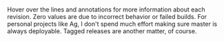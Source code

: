 <div id="ag_benchmark_1" class="chart" style="width: 100%; height: 500px;"> </div>

<br />

<div id="ag_benchmark_2" class="chart" style="width: 100%; height: 500px;"> </div>

Hover over the lines and annotations for more information about each revision. Zero values are due to incorrect behavior or failed builds. For personal projects like Ag, I don't spend much effort making sure master is always deployable. Tagged releases are another matter, of course.

<script type="text/javascript" src="https://www.google.com/jsapi"></script>
<script type="text/javascript">
// Load the Visualization API and the piechart package.
google.load('visualization', '1.0', {'packages':['corechart']});

// Set a callback to run when the Google Visualization API is loaded.
google.setOnLoadCallback(drawChart);

// Callback that creates and populates a data table,
// instantiates the pie chart, passes in the data and
// draws it.
function drawChart() {
  // Create the data table.
  var data = new google.visualization.DataTable();
  data.addColumn("string", "Revision");
  data.addColumn({"type": "string", "role": "annotation"});
  data.addColumn({"type": "string", "role": "annotationText"});
  data.addColumn("number", "ag blahblahblah");
  data.addColumn("number", "ag blah.*blah");
  data.addColumn("number", "ag -i blahblahblah");
  data.addRows([
    ["01ce38f7f578b6b6141385688ff3c068390635df", "A", "01ce38f7: f_len regression merged", 3.377963, 2.461669, 4.157862],
    ["13f1ab693ca056698a370c65b8d139faed782261", "B", "13f1ab69: fnmatch() regression introduced", 4.878608, 4.218127, 5.385777],
    ["43886f9b08d0772b54f21a291a0794d060f700f7", "C", "43886f9b: Fixed f_len regression", 3.894417, 4.203158, 3.909279],
    ["e344ca087099431c1bcf733b3ae28316f6932683", "D", "e344ca08: Fixed fnmatch() regression", 1.948765, 2.282791, 1.950637],
    ["8111f948c03a7d5b290879b73f7a0b7acf2452a9", null, null, 13.850963, 13.744579, 13.533965],
    ["d124c1da59234cbade6a1bc080d46e92f899b914", null, null, 14.226914, 14.534175, 13.965834],
    ["7bef13b0f2dfea281f1a5cb865d277763002897e", null, null, 14.046163, 14.207712, 14.087044],
    ["ea0c9c2b7b7974338a2aecfa40c5aaf6cadcb58d", null, null, 14.110026, 14.407132, 13.733797],
    ["bbb112a98fbb5713c0325ab67e4d47d3879159a7", null, null, 14.148588, 14.600179, 14.067460],
    ["14abd8d52c355d8fdb12181c0c3ae090117dfefe", null, null, 13.714865, 14.559193, 13.980906],
    ["a706fad02418b8fe886070feafefc832e472c827", null, null, 14.095220, 14.559716, 14.126359],
    ["21e688d11119d5ff1c97455bfc5f5be945d7d91f", null, null, 58.216403, 42.613586, 56.475094],
    ["ba1bdafe364f586cf5974f9c221625eb41854d01", null, null, 86.053752, 42.640824, 55.412704],
    ["09397f5ba7d2007ef605a47eeab24a2ec68a9367", null, null, 91.842135, 42.615468, 53.729120],
    ["74dea017b431552fae88d8751222ab26b330d81e", null, null, 85.395557, 42.443343, 53.728989],
    ["6e93655f9b34d04e6b727943a1fbe93c2301a7bf", null, null, 85.895951, 38.885670, 51.419763],
    ["7e212a4cbf01fa0c8275f05eaa2b2807bd127c11", null, null, 81.929451, 36.789099, 60.077369],
    ["7e854db48b713a59f47dd10d4b561ac02eaee1ba", null, null, 79.853069, 42.535009, 54.421585],
    ["8b6866956dc8ddb479ea21fec6a2e143b3a2e6d7", null, null, 86.164923, 42.400424, 54.914121],
    ["3fc26dc93d5d46d78afec00a6ae173ccc646059f", null, null, 83.526695, 42.084220, 56.426951],
    ["8e43ee95317ffcd8302d7e4270103812cc42e376", null, null, 83.845563, 42.139727, 54.694324],
    ["09ef58af13fd1012c2a490a47276c3ff86c8acf5", null, null, 86.379103, 42.179589, 55.305967],
    ["4baa06cf74dbaadd8d2cd3a76fc84a2d7c9d225e", null, null, 84.511769, 42.318744, 54.539565],
    ["bbd0226a08e48bc786f4617cb082ff96a7552a2c", null, null, 86.322881, 42.149250, 56.431871],
    ["d46f2998e88e33a9de7c8d20fae7427952aeebd5", null, null, 84.899685, 42.302923, 54.428784],
    ["27459e729a77f896c8c650b71720099fa8f20f69", null, null, 86.202858, 42.121907, 56.278932],
    ["d053d912b16fca271e2cfc089a69dae24a275c16", null, null, 86.078988, 42.335638, 56.778824],
    ["0ab65b76626af53a759497cb7921821717ec0a8f", null, null, 85.793264, 42.272114, 53.495924],
    ["5fb5bf1c297730fc40057a1fdc29021977c3a291", null, null, 85.171962, 42.157192, 54.354551],
    ["e0b25fb402e5ccdb98e0118c19f9297b2490d885", null, null, 86.476011, 41.935534, 52.491140],
    ["c5bfa42ab763df1e0795951ca46d4f147135476b", null, null, 84.787673, 41.280593, 56.529660],
    ["eb163c116b0c3d2e973c4223ab87ed9499083d3b", null, null, 85.456000, 42.136323, 56.212960],
    ["27b3b50e99d48f4a486e3e37ad11c227867b7cf5", null, null, 86.134877, 42.200481, 55.325561],
    ["36e18b9d7348f25a67e7623154173e653e738e9a", null, null, 80.834334, 36.153572, 55.051231],
    ["535ed0a7e90348fa2cecb7897f531fc4c4672fec", null, null, 46.597764, 17.307101, 53.009964],
    ["50cb17a4f78c3cbba5e12d4d43e394e49acd74e9", null, null, 46.259750, 17.267611, 53.300934],
    ["31d55ff1e256889936db24e3c781c362e8f7e5b0", null, null, 46.410672, 17.279958, 53.009893],
    ["3ecd1f5ca94bcf61d6e4c0a0b64ead9ce5d91fe9", null, null, 46.288928, 17.255932, 53.009231],
    ["bc0575561273c76dc483272773f7708a79b166d7", null, null, 46.424410, 17.472516, 53.179021],
    ["17acedcb2964aceb4d0e0dc8cc6a6e7ede94a388", null, null, 46.301943, 18.233462, 53.219904],
  ]);

  // Set chart options
  var options = {
                  'title':'Core i7 4770k (4 x 4GHz Haswell), XGB directory, YGB code',
                  'fontSize': 20,
                  'backgroundColor': {
                    'fill': '#eef'
                  },
                  'chartArea': {
                    'left': '10%',
                    'width': '85%'
                  },
                  'legend': {
                    'position': 'top'
                  },
                  'hAxis': {
                    'title': 'Versions over time',
                    'textPosition': 'none'
                  },
                  'vAxis': {
                    'gridlines': {
                      'count': 7
                    },
                    'minValue': 0,
                    'title': 'Seconds'
                  },
                  'colors': [
                    '#43d',
                    '#396',
                    '#668'
                  ],
                  'width': "100%",
                  'height': 500
                };

  // Instantiate and draw our chart, passing in some options.
  var chart = new google.visualization.ChartWrapper({
    'chartType': 'LineChart',
    'containerId': 'ag_benchmark_1',
    'options': options,
    'dataTable': data
  });
  chart.draw();

  data = new google.visualization.DataTable();
  data.addColumn("string", "Revision");
  data.addColumn({"type": "string", "role": "annotation"});
  data.addColumn({"type": "string", "role": "annotationText"});
  data.addColumn("number", "ag blahblahblah");
  data.addColumn("number", "ag blah.*blah");
  data.addColumn("number", "ag -i blahblahblah");
  data.addRows([
    ["d124c1da59234cbade6a1bc080d46e92f899b914", null, null, 3.367199, 3.945782, 3.365844],
    ["8111f948c03a7d5b290879b73f7a0b7acf2452a9", null, null, 3.334004, 3.888621, 3.352357],
    ["7bef13b0f2dfea281f1a5cb865d277763002897e", null, null, 3.380918, 3.884617, 3.347938],
    ["ea0c9c2b7b7974338a2aecfa40c5aaf6cadcb58d", null, null, 3.334842, 3.897392, 3.383556],
    ["bbb112a98fbb5713c0325ab67e4d47d3879159a7", null, null, 3.319606, 3.972885, 3.244790],
    ["14abd8d52c355d8fdb12181c0c3ae090117dfefe", null, null, 3.266866, 3.803210, 3.409175],
    ["a706fad02418b8fe886070feafefc832e472c827", null, null, 3.332851, 3.884291, 3.361007],
    ["21e688d11119d5ff1c97455bfc5f5be945d7d91f", null, null, 3.919108, 4.236987, 3.011834],
    ["ba1bdafe364f586cf5974f9c221625eb41854d01", null, null, 3.018108, 4.198279, 3.026273],
    ["09397f5ba7d2007ef605a47eeab24a2ec68a9367", null, null, 3.008468, 4.312039, 3.048692],
    ["74dea017b431552fae88d8751222ab26b330d81e", null, null, 3.103708, 4.665380, 4.001622],
    ["6e93655f9b34d04e6b727943a1fbe93c2301a7bf", null, null, 3.000778, 4.101677, 3.091148],
    ["7e212a4cbf01fa0c8275f05eaa2b2807bd127c11", null, null, 3.052830, 4.285727, 3.068858],
    ["7e854db48b713a59f47dd10d4b561ac02eaee1ba", null, null, 3.030743, 4.216579, 3.020329],
    ["8b6866956dc8ddb479ea21fec6a2e143b3a2e6d7", null, null, 3.127299, 4.375405, 5.069808],
    ["3fc26dc93d5d46d78afec00a6ae173ccc646059f", null, null, 3.279455, 4.171193, 2.997909],
    ["8e43ee95317ffcd8302d7e4270103812cc42e376", null, null, 3.017928, 4.200333, 2.976983],
    ["09ef58af13fd1012c2a490a47276c3ff86c8acf5", null, null, 3.239931, 4.731943, 3.374655],
    ["4baa06cf74dbaadd8d2cd3a76fc84a2d7c9d225e", null, null, 3.340534, 4.031187, 2.936085],
    ["bbd0226a08e48bc786f4617cb082ff96a7552a2c", null, null, 3.204252, 4.448534, 3.362970],
    ["d46f2998e88e33a9de7c8d20fae7427952aeebd5", null, null, 2.983246, 4.077527, 2.915855],
    ["27459e729a77f896c8c650b71720099fa8f20f69", null, null, 3.002802, 4.152703, 2.949331],
    ["d053d912b16fca271e2cfc089a69dae24a275c16", null, null, 3.031669, 3.985132, 3.015676],
    ["0ab65b76626af53a759497cb7921821717ec0a8f", null, null, 3.161207, 4.346377, 3.064300],
    ["5fb5bf1c297730fc40057a1fdc29021977c3a291", null, null, 2.996233, 4.277761, 2.965572],
    ["e0b25fb402e5ccdb98e0118c19f9297b2490d885", null, null, 3.028495, 4.254835, 3.009886],
    ["c5bfa42ab763df1e0795951ca46d4f147135476b", null, null, 3.027790, 4.359894, 3.020199],
    ["eb163c116b0c3d2e973c4223ab87ed9499083d3b", null, null, 3.027169, 4.203011, 3.094989],
    ["27b3b50e99d48f4a486e3e37ad11c227867b7cf5", null, null, 4.260507, 4.227785, 2.946704],
    ["36e18b9d7348f25a67e7623154173e653e738e9a", null, null, 2.959959, 4.218724, 3.025930],
    ["535ed0a7e90348fa2cecb7897f531fc4c4672fec", null, null, 2.990342, 4.309158, 2.957837],
    ["50cb17a4f78c3cbba5e12d4d43e394e49acd74e9", null, null, 2.973364, 4.249866, 2.976811],
    ["31d55ff1e256889936db24e3c781c362e8f7e5b0", null, null, 6.598394, 7.971367, 5.440050],
    ["3ecd1f5ca94bcf61d6e4c0a0b64ead9ce5d91fe9", null, null, 3.182474, 5.222831, 4.140906],
    ["bc0575561273c76dc483272773f7708a79b166d7", null, null, 4.283671, 4.381195, 3.041240],
    ["17acedcb2964aceb4d0e0dc8cc6a6e7ede94a388", null, null, 3.319870, 4.342169, 3.301278],
    ["64b2f560f79113bc0592d085598483a056cb7f4e", null, null, 3.407332, 4.372207, 3.229113],
    ["ec71689dd1fca07dc35cdb6b94006fc79e7555f0", null, null, 3.029888, 4.316844, 2.969546],
    ["fa3815bf5b8feba09a21aa2ca7a7e21ed0ae4c48", null, null, 3.096179, 4.362461, 3.001197],
    ["53850a5afaa2e01622aeb1f76ce56139db7e9614", null, null, 3.116846, 4.163664, 2.953571],
    ["820618c5a2325f6eeb0f6da9ae22715c91768c3a", null, null, 3.084502, 4.329655, 3.104205],
    ["1c568e4d3fe852f07c11a4856e91c5b92c96b0ef", null, null, 3.015795, 4.172149, 3.030062],
    ["831aed5e1842638c28665358967604423ea74ed2", null, null, 3.004915, 4.196896, 3.094253],
    ["4085c5839aa38bfba675a1fbd2076c30ab4ceb07", null, null, 3.194447, 4.357028, 2.973046],
    ["402de866dc10e15e724d50cfe2f5b3c90e445f7d", null, null, 2.997977, 4.425151, 2.959259],
    ["1b3eb0f59d538de03105d71353f74b872ab64ecc", null, null, 3.031207, 4.189427, 3.031595],
    ["4d8b7390978fc8c7e1854282bc5ae71ccb946070", null, null, 2.949246, 4.225852, 3.017789],
    ["60dafcb321c901800adecd4bd5f9f017eaedec3c", null, null, 3.146132, 4.224962, 2.964702],
    ["d8058d50ca0924bb6cff51cf35648e88c0708687", null, null, 2.985994, 4.277814, 3.015217],
    ["d0d2594e73f5e625f48fa3e2cd03e8719db1014e", null, null, 3.049200, 4.293125, 3.266921],
    ["c13c3331e2523b504e5c162a84ac2e691353216b", null, null, 3.028791, 4.038781, 3.026668],
    ["32ca8794e8731f414ed10ebdbb85e039e2eed27c", null, null, 2.963604, 4.132865, 2.983249],
    ["2acf23f236e80899bad64a84568b70b3135a92f3", null, null, 2.990131, 4.232494, 2.980898],
    ["900b7a9a312972fd2249fe61ae81175d9e09708c", null, null, 4.023663, 6.779832, 3.425594],
    ["45d2dba1a016aadb4731b75dcc5a3021a743bd2b", null, null, 4.383874, 4.628765, 4.467609],
    ["629fc432abec9364053f5f4b870fb25b383af307", null, null, 3.270562, 4.550913, 3.402240],
    ["61d73bc7c8ba60ef96910f22e77823238f24d23c", null, null, 4.410381, 4.379087, 3.255882],
    ["7ab0cc84cb9a05694151f6925e2f78300a0fe358", null, null, 3.062511, 4.278168, 3.106024],
    ["0aa2936cb4392a1590b0f201b95e9c2a17c85711", null, null, 2.989350, 4.241679, 3.001835],
    ["b877a2d7dc2272196941b236efbfc722fcb1218d", null, null, 2.970477, 4.121902, 3.039222],
    ["4acbd2da52408ffcb0a6a3e02bfda8a531aae5d3", null, null, 3.059103, 4.556533, 2.988591],
    ["6857b33ac6ec1c2787e10dc1c8d75684d255cf9f", null, null, 3.056765, 4.212653, 3.012437],
    ["7acf9ba31af21611706915996888ddc03506f6d4", null, null, 3.014779, 4.207277, 3.039106],
    ["c0d1e775d54fc0bf99b3b8060104060d2a0db24d", null, null, 2.999731, 4.132321, 3.041192],
    ["96ebba978a6e4c50d67cf889fb3a4534afa918b1", null, null, 2.995194, 4.282890, 2.967988],
    ["5e491d7211b0f77d03befd842ca5d6bd44ad244c", null, null, 3.083270, 4.227310, 3.039192],
    ["c5f923c7944980329497ddd94e153149c0e686eb", null, null, 4.646062, 4.453675, 3.506121],
    ["4cffec478d8c1e794e0f439d1454978a83e65a72", null, null, 3.566336, 4.546375, 3.712074],
    ["a4cfa219d509afa82a825d0d8a202de7f5286a7b", null, null, 3.807502, 4.433224, 3.216157],
    ["4b270d1afa5dce30975b4f987423077c9ad0db56", null, null, 3.263804, 4.682223, 3.263114],
    ["6acc8de954c957e277bc3e52fbd258b0488becd1", null, null, 3.545468, 4.851467, 3.451523],
    ["16ce713f800521ecddc83840df338bc4e272dcd2", null, null, 3.402047, 4.530603, 3.581977],
    ["0a69d8cdf074986b87f9346af53ec690b7d4a0b6", null, null, 3.080157, 4.994621, 3.512218],
    ["333de707f77559a825c6e0018cf2605091993bba", null, null, 3.750609, 4.205155, 4.268644],
    ["3d4c226c73f29c4d7ce504d77764d8cd2db22b35", null, null, 3.104426, 4.255992, 3.084129],
    ["372bebac50affa7adc878610c3a81f56f11d140d", null, null, 3.133560, 4.353504, 3.404436],
    ["31e6a58d435d44139719c8c8d5f319e41ae966cd", null, null, 3.093317, 4.595758, 3.704243],
    ["fbbae268a59ee525c900891cce6ccdc64e3a9928", null, null, 3.556180, 4.926677, 3.800049],
    ["643553c0fe435e4ff059ecb3a1dff81d25c134f4", null, null, 3.012861, 4.451503, 3.606473],
    ["86e8ddcae1887e0814fc2ee4c89fea558cd6b5e7", null, null, 3.439193, 4.505521, 3.045197],
    ["a679da1d86d73663aa437fd4204aaf63b0ce1680", null, null, 3.083843, 4.284292, 3.130892],
    ["863f62ee9056f85dd6bc1550dd86b40d9fcc1164", null, null, 3.474704, 4.511206, 3.504843],
    ["c2bee46ccf9693f195928174dca151bd20af1303", null, null, 3.651423, 5.441871, 4.357067],
    ["ce93caefd3f25e2717e4db86a3b4ca48fe52976a", null, null, 3.559815, 4.529721, 3.418127],
    ["52dcb048d8ff6964beed37ef4c625de95f62298c", null, null, 3.542971, 4.534159, 3.547196],
    ["3fd10453fb02489b54a48af463a831aef49bab22", null, null, 3.228218, 4.156048, 3.585879],
    ["78ad534f35f23d345232fe39776376e7572dbc81", null, null, 3.675970, 4.971097, 3.085200],
    ["73999f1e59272f80fbe79d33d0d619d74211f678", null, null, 2.953799, 4.162975, 2.953325],
    ["9c8d760634b17078e077e9f2deb19b05ece64e7b", null, null, 3.004179, 4.066863, 2.977693],
    ["7b24ee5d22d8c43581c21303875723ea6b30c095", null, null, 2.945576, 4.122839, 3.015773],
    ["f5355ce9903736dd53d986ca212ccb54eb7e742d", null, null, 3.118400, 4.803537, 3.751213],
    ["155d5f14da5720b43f0cd9a7c2766515132cff9a", null, null, 3.305128, 5.128767, 3.448072],
    ["273f6a940c37f7890c9cf131679deaf27a1e7bc8", null, null, 3.044950, 4.543678, 3.010050],
    ["a17be512d0b60f0b1d4789762638ab3cfbed6a32", null, null, 3.011270, 4.100680, 2.946550],
    ["c00ed465d92d04d0aef56d3af34c4b91e7eb2652", null, null, 2.992711, 4.141474, 3.023840],
    ["2369e111d8c8730123fa77158ec63c275d4f258b", null, null, 3.759790, 4.181371, 3.158548],
    ["0495fe936c7fd82adb29d70c5c53e169d5b69280", null, null, 3.141598, 4.132400, 3.109062],
    ["fbca6c670c50a457fbfc96c7e4712eb288eadf3b", null, null, 3.227133, 4.160604, 3.129554],
    ["72a22f8c4c59438576e666625b06efa918db09d7", null, null, 3.140355, 4.232511, 3.173187],
    ["4c72a52f84701dcc9cadf71cc66fb0f3a246ad15", null, null, 3.123950, 4.147089, 3.132036],
    ["35245ac12b7ba59243b2b62db99996f66d99a9bf", null, null, 3.175388, 4.284849, 3.133833],
    ["be5743e7f9e575bd3d5af2d9a61c818207ccd8e8", null, null, 3.146804, 4.248071, 3.186762],
    ["4d28d335ce9e63837dc3325e52cd7f55c35c0280", null, null, 3.165732, 4.238616, 3.112279],
    ["a78c14637809cc5cf4c62d1cd34cf0b163742d81", null, null, 2.946798, 4.142684, 2.949538],
    ["1287b04fc85b5b372e8b99e012c4c56e2d50e73f", null, null, 2.892378, 4.131023, 2.899438],
    ["c7e62862ebed473a2f93a091d9e001efabc3f38b", null, null, 2.847211, 4.145954, 2.949049],
    ["49770ac48bbd4e28e19defb0332a8b03e5108f90", null, null, 2.974660, 4.191009, 2.934835],
    ["8697f18e4e869b3f1b6d9c33760226ad1b38921f", null, null, 2.947487, 4.047599, 2.880835],
    ["e5ad299c515d6ca7820011f568d0ed50edbac9e2", null, null, 2.957489, 4.153562, 2.901272],
    ["39c5cd6bbae7e5c92c99e7ef8d54b9d0e04c4f37", null, null, 3.042272, 4.146414, 2.908727],
    ["550aec8ef3b0e21ce6b44e1bb406c674bc355110", null, null, 2.962456, 4.086682, 2.886051],
    ["ac46d2e37e9633814fdc776302b6aa8b59ee6249", null, null, 2.928449, 4.133400, 2.874001],
    ["7d7c6b98104c37bba33f595dce1e5eb05915b53e", null, null, 2.918471, 4.145373, 2.934626],
    ["71c7e1d70c4d7844ad50c0930c898d373e7143f4", null, null, 2.978363, 4.084577, 2.935567],
    ["4f5b04d3c5c8648aae259060ef1d9a50100b7383", null, null, 2.993215, 4.133735, 2.934963],
    ["59fca6c1c5527436cda36e6a3fa8adbe1c66da6f", null, null, 2.962405, 4.007700, 2.932250],
    ["12e48319ef121388141fdf1a38fdb2df47b12902", null, null, 2.921544, 4.094304, 2.913663],
    ["c0e7e35be4662672046e1f98aa11c66c786af79e", null, null, 2.915436, 4.119983, 2.911827],
    ["271cab992638da0f0647dd5697c45e7f307320b4", null, null, 2.907254, 4.158366, 2.947561],
    ["0eef7cbee8286807a0ce1ada1029c21b1ef0c0c8", null, null, 2.946779, 4.111356, 2.865648],
    ["a744f26ead18fb4c4e6727fbb701b9e5d73cf1c2", null, null, 2.908600, 4.105161, 2.922489],
    ["9a301d1ba776af9c08df2bbccaa981581a01ea43", null, null, 2.974910, 4.106393, 2.871990],
    ["07e0ffce7bd3274e6580451591815a323ba06060", null, null, 2.972331, 4.111343, 2.928301],
    ["8455b7b6b82d3405a29d8383de186a62720c1d1a", null, null, 2.983950, 4.190039, 2.869015],
    ["7802111e55c4eef613fab6eeeee49f58e80d77f7", null, null, 2.984080, 4.122810, 2.883925],
    ["c004ffde715ffc670359d0951cef15aef4fc5452", null, null, 2.875886, 4.110695, 2.916197],
    ["9b37eec9d2dee78a0da26febaeb1284af2baf86a", null, null, 2.904586, 4.061464, 2.911644],
    ["f2bdd01682d74dbd4b85cab4e654d45809086568", null, null, 2.930594, 4.177943, 2.934735],
    ["687ebd18a36d9b5ae114f74d1b2b6d2ace778cb5", null, null, 2.964961, 4.195950, 2.906044],
    ["a060f9a6ebcb450c6f958c95514b0b0448c4e145", null, null, 2.911362, 4.201057, 2.936768],
    ["cfcaede7c5fe5ee16b7cfad59cbb0648c80d4cb2", null, null, 2.925907, 4.166089, 2.877516],
    ["c3276ca867333f9849e360e2dca775782fa191de", null, null, 2.928917, 4.120788, 2.900024],
    ["7fa3e75d70ec8512723490193a27ea26962c0571", null, null, 2.900520, 4.172908, 2.893484],
    ["c63b2183495449bcc9ac851501f7a81ab3261da5", null, null, 0, 0, 0],
    ["9cf5155d691b3d1529656f93bb660b86797e3c25", null, null, 0, 0, 0],
    ["89ee3db3e38915471b55f840cfc7a97507928e0e", null, null, 2.902122, 4.172990, 2.886553],
    ["ac228af91e18fc845776850e3b7a49cd3ae420af", null, null, 2.913307, 4.067291, 2.930534],
    ["98d5b3a0773516cc0d899716eb70433e3ad15614", null, null, 2.958531, 4.222132, 2.946852],
    ["a76e587e446d4253a3c580a7fa1c52638c420a0d", null, null, 3.002083, 4.038083, 2.869968],
    ["fef05e1ccca9cb3a06055c871d3b47b482547322", null, null, 3.015474, 4.191101, 2.846733],
    ["4e146a646fe65f9f2148a08544b977f1870449c0", null, null, 2.978664, 4.128603, 2.917187],
    ["ced4e120d097bb089a5887e4d8b2b26d96c1c79f", null, null, 2.931772, 4.182584, 2.940695],
    ["5c547996a6d667e149a16d2f2d412508f257306a", null, null, 2.910123, 4.163487, 2.972359],
    ["e2e2f9e74a33f67a2dc4371cb9bfde0416c03343", null, null, 3.163110, 4.205085, 2.880048],
    ["6a036b7ed4e63474a3b23870cd7ef78b0a31a2fb", null, null, 2.927747, 4.065521, 2.862714],
    ["82c10bf54b18d09a79ffb1bf7c4301a43a299c24", null, null, 2.930387, 4.140213, 2.881885],
    ["ca5fb93fa7c448d479050af41198ec579dfb564d", null, null, 2.929174, 4.121336, 2.869541],
    ["03fc6b823259c4846d9a1f75602830c8460cb7df", null, null, 2.988526, 4.138584, 2.913310],
    ["5d322cec3727c568463ab5f0d37c810d20ffac6c", null, null, 2.937333, 4.095026, 3.011456],
    ["69a3123194c38009cfb275eea6ca180456a80145", null, null, 2.949517, 4.129698, 2.857298],
    ["859524426ea73cb963a2649622ac45d8e7cc852b", null, null, 2.918895, 4.118954, 2.948385],
    ["09b9a70323d8990e40f938a219b765ec00320a77", null, null, 2.905089, 4.182515, 2.895918],
    ["a43dc8751bdaf922ced6cb207e9738cb58302f08", null, null, 2.864814, 4.060407, 2.875112],
    ["0a099c0ed0b8357816d1fb98f3ef5b269e2eeab5", null, null, 2.919815, 4.109900, 2.866880],
    ["525e4f0df1c2f8751692f4604b8d67e1f3a7e4d5", null, null, 2.984823, 4.185785, 2.878855],
    ["e446096c05c73b396d0dd97eee35fd41f11c15ba", null, null, 2.874892, 4.147038, 2.879327],
    ["bb026715a939ff190466f59d25b2af9cda09966a", null, null, 2.850270, 4.088353, 2.906987],
    ["a2e543d85fa56693a651de69f0e654a5dca71c0c", null, null, 2.894575, 4.186697, 2.879518],
    ["c79ff8b974da9fb4717f15ec6ef2dfb8f2cd7ccf", null, null, 2.945173, 4.083819, 2.887111],
    ["d741aa638ffff504acf2f0e62d428cb625b75547", null, null, 2.846623, 4.047899, 2.937262],
    ["9303d2b8457122fa6f5c69b7058b82b3633c02c2", null, null, 2.936733, 4.242275, 2.920369],
    ["5056ca50ff886318700741fde9025a30eb731cc0", null, null, 2.964046, 4.082922, 2.901715],
    ["ff54b4b6729f005a9981f47c441b7f9c706bedff", null, null, 2.922852, 3.998461, 2.955365],
    ["9802f75bb31747d3edeada92031d0745227b1124", null, null, 2.951351, 4.183123, 2.977678],
    ["96d8bebfc6d3f270907928744c1cebb70fccce67", null, null, 2.981460, 4.100373, 2.845782],
    ["332d569d8e20c2a6b5b6d62881ac5d830fb137d9", null, null, 2.900184, 4.092062, 2.909388],
    ["c2b1640ad38d041c9461ce6baf6670aa357e2004", null, null, 2.862348, 4.121521, 2.871532],
    ["66ac32f74b6658cf3a68c293111ab859e94c2c81", null, null, 2.884720, 4.136738, 2.884394],
    ["d953e1f6c37fd67d11547259bf7cb514e0444d35", null, null, 2.923496, 4.184562, 2.923353],
    ["e5768cd4ac015d5b23110c333127455a1b2e8e7f", null, null, 2.940682, 4.031977, 2.898511],
    ["f5b379812db4682efd6e77e6865c3f8786ae8460", null, null, 2.896757, 4.139016, 2.841342],
    ["7cab8e5f0ec3dd12ee9e7eea75bec8201d736b27", null, null, 2.888047, 4.223308, 2.875023],
    ["98f27084fce103acfd0ce56e50494d9fced4afa6", null, null, 2.906968, 4.094178, 2.913344],
    ["effb25640bc166a68845ea98cba9748ce5960e24", null, null, 2.952879, 4.148220, 2.916874],
    ["281a21e810d532853e12ab3e1e31076066812ef1", null, null, 2.965555, 4.065289, 2.869767],
    ["d7034f96294cb8c3468d99ed92277d709766a3d4", null, null, 2.889119, 4.151186, 2.867308],
    ["ba73b68b8fb3c021913eba95bf1085ab72ec8f1c", null, null, 2.918802, 4.169005, 2.911215],
    ["4ec9d40c6c1839f3c5b75255e43e14ddb5491a4f", null, null, 2.913711, 4.066381, 2.887105],
    ["2f0a55f85f2761aa1455d407264b58e8ee4c3e62", null, null, 2.880785, 4.068067, 2.891752],
    ["6cfac67bf9e9531435d4c536aa7cba331552b91f", null, null, 2.918177, 4.115386, 2.898938],
    ["a34ecf512ed1e117ceb0b8907533e9d02e292821", null, null, 2.900920, 4.087676, 2.856197],
    ["0e988a41a390f4584a136d8cd26f035b7e7cc55e", null, null, 2.970382, 4.141938, 2.897646],
    ["6e1bf0e905183af628ec7e47dede131f14202d31", null, null, 2.875397, 4.071242, 3.008293],
    ["896452ec6063790bdb88f480d70bbd0ab8c7d27d", null, null, 2.958752, 4.182665, 2.907768],
    ["545bfbd9bda5a56fe3fa0297d91fab823685b078", null, null, 2.970250, 4.264224, 2.888662],
    ["21d34f00806f4243983cea6a5379bea7a0483d28", null, null, 2.920689, 4.119426, 2.858545],
    ["e1140a092e802ac590f6876a36babe0b9454bfac", null, null, 2.980676, 4.143854, 2.886415],
    ["ac1e7e4b0cdd37e64f9af7256b8a4568c5546ec2", null, null, 2.923019, 4.088478, 2.873509],
    ["3d5f02c0802d5537c4326af499a5efed89e718fb", null, null, 2.937594, 4.074918, 2.896879],
    ["428310b3087ca981c64fbb912f971a53c023401a", null, null, 2.902317, 4.100651, 2.900663],
    ["a6daf6223de9514cb95a31640db31e1e1f8ce88b", null, null, 2.907711, 4.173770, 2.921258],
    ["c67dc737bcd5ab8b64c3a2eac4e658b775e0c352", null, null, 2.908830, 4.136350, 2.935827],
    ["fe241e482ec89d59e46efce5f86559b8d9fb1de4", null, null, 2.932871, 4.038131, 2.913369],
    ["e0f2caa32d2ee672251a4d26fdc35f5789161055", null, null, 2.901204, 4.147222, 2.915798],
    ["9bc17f2f915fd8f8304e1e0fdfe8f904afb5b561", null, null, 2.926639, 4.131024, 2.895810],
    ["a6703abceb08870fe4f335f2f49575acdd66ffd4", null, null, 2.922072, 4.242141, 2.857608],
    ["559665e892fd68f90eafe0e80d559909d756bc8f", null, null, 2.938624, 4.098329, 2.927869],
    ["44f2faecdfc64e5325f04166a105a59c5f784124", null, null, 2.912100, 4.160887, 2.875836],
    ["0b70734d20a5112214ac961a12973c81fdeea321", null, null, 2.987937, 4.055190, 2.873269],
    ["9ac8f901012b546092fd3bb9967f61781b1c8e30", null, null, 2.868985, 4.105225, 3.036416],
    ["0dced65860934f9e2228db1db209a0352adc6c9f", null, null, 2.993289, 4.032339, 2.953364],
    ["23fc6d9d1061f201e000859306743608d21aeab5", null, null, 2.867856, 4.116273, 2.907955],
    ["876247d048f0b651f26ffc15b3d581de9cbe3f4c", null, null, 2.909739, 4.156060, 2.962580],
    ["09be648355f50d407d01d3bf25fea65ddcdc4744", null, null, 2.890605, 4.158574, 2.914131],
    ["981a9a8d86d36e67e5ad9184e3cfb099f1d583d7", null, null, 2.898947, 4.065889, 2.951719],
    ["0b293cc94544e415642321ed1c0553f8bf0c0d68", null, null, 2.883168, 4.101874, 2.858704],
    ["ac78970a9fdbf3d4a95bb27dc70e7ccbb4faa158", null, null, 2.956662, 4.115254, 2.868078],
    ["ab4a160498373f75b98e0479c867651002ca5fb3", null, null, 2.893466, 4.097639, 2.921383],
    ["e217bf74ff4c7b7b09167a2d0ff26b141bae51fb", null, null, 2.975541, 4.020494, 2.915462],
    ["8309b34a2c5687462fe938b8dad872ee8ed14799", null, null, 2.888237, 4.103280, 2.936923],
    ["2cc28cc44faa9fb8d5bd4748fd7779f3dda8c277", null, null, 7.521396, 4.618422, 3.633345],
    ["a6c2328d3ea3e69f5e9f87c3c3f481f4ac85d944", null, null, 3.838996, 4.598777, 3.670395],
    ["e8b7dd3789fd5c028bd9d06af01226a5fb37efc3", null, null, 3.772312, 4.626698, 3.665955],
    ["ffc9823bd0028c6adb2f55c7fd38b8de2a61f11f", null, null, 3.735393, 4.508258, 3.701632],
    ["91a6a13366c4a33e58a7f2a8d025ae129adeefc4", null, null, 3.775285, 4.601281, 3.643489],
    ["68cbf81a5ce90ac11d090251ee4234463db7327f", null, null, 3.692091, 4.486179, 3.678505],
    ["42997cb2c7b4449cc1697876dcc720e5067db61f", null, null, 3.809725, 4.608077, 3.682916],
    ["ddd5afe3ae894d8b1bb5e147caf43a07f3df75c4", null, null, 3.743658, 4.617842, 3.707123],
    ["c7528edbf78851572abb1bccbd85a5273962add7", null, null, 3.788670, 4.553825, 3.564980],
    ["66237c90ddc74d6a525d26dbb9d88ac02621ede6", null, null, 3.719136, 4.591894, 3.674978],
    ["984a12c2ed68cfd0dd5fa4d709f24f2483dbda70", null, null, 3.811299, 4.498215, 3.583649],
    ["2f661cc5ce3710ab9814ea6aad36c27b29bef410", null, null, 3.758107, 4.542439, 3.601617],
    ["14bc124c74aabc3c57f0ec4910c9159166c5bd1b", null, null, 3.716201, 4.616226, 3.612889],
    ["8cd9dd942d8ebe5c0b0b4593a9d64ae42fb07684", null, null, 3.657094, 4.549080, 3.656085],
    ["07e8f2524e61b0458b5c371e0bba40ed4688901f", null, null, 3.762389, 4.577041, 3.709402],
    ["f84723e5c315ae860317f3b948a85d6a21e5279d", null, null, 3.765573, 4.563137, 3.572357],
    ["20d62b4e3f88c4e38fead73cc4030d8bb44c7259", null, null, 3.710694, 4.620584, 3.681855],
    ["0863b6804d8afe0d593e95dd671139ef8321e8b3", null, null, 3.725138, 4.486703, 3.768439],
    ["ae8b49181225cca5824702230819257a96e6aaaf", null, null, 3.719044, 4.557920, 3.680060],
    ["e5ac2d62a477956243c555c2fbd39b487dbb6317", null, null, 3.832998, 4.551330, 3.603313],
    ["62c56e79c3af4a32989fcf7d26a6e328d702767b", null, null, 3.746165, 4.598685, 3.623109],
    ["4c37c4697f9618761ae0b845ff3e6d5e30e302a2", null, null, 3.711979, 4.499686, 3.582823],
    ["381f12825fbd83898e192fb7a30e9aeea35f1c9c", null, null, 3.750334, 4.508614, 3.624651],
    ["1e99c6badcb0c927dcfbcd6f1591ff7d21aa844b", null, null, 3.742521, 4.584812, 3.629490],
    ["e9129a445b5c8408d6cea2bfcc4848fe19aab397", null, null, 3.688221, 4.414853, 3.650387],
    ["de89962c6013ae45904bba6a661a488d028b4d4a", null, null, 3.759906, 4.519254, 3.618237],
    ["0e9d6a2197fac6cdb560481ab07e982bbc943ff5", null, null, 3.764053, 4.555119, 3.592351],
    ["7e27be9c640fdb86574f01691cd6f1af8027449e", null, null, 3.786460, 4.571510, 3.636317],
    ["0d88f7a4e7acbe7f43ea3e987824d8d689cc742f", null, null, 3.782742, 4.547351, 3.675442],
    ["cf1d3a2d2cce1bc95541ae2a76699a4fa47d1024", null, null, 3.818357, 4.544025, 3.678598],
    ["dae6c9c6e090d1c2709e262c1ced59d296053bd6", null, null, 3.750030, 4.486945, 3.604394],
    ["2261438a63133e95cef1b6657b09b5b588edb50f", null, null, 3.624853, 4.558740, 3.623820],
    ["bee83cc89f6cace433e1b81e5f40634f469ed452", null, null, 3.944222, 4.542687, 3.625182],
    ["c68f6749b9a5be62bd35aeb97edbfcebf851805f", null, null, 3.715776, 4.576571, 3.709626],
    ["cf7d6a0db503106a178d938c5d409698a468b47d", null, null, 3.835672, 4.617424, 3.765414],
    ["a20d813288a85315ad9949d52691462793bc5955", null, null, 3.767943, 4.534014, 3.637078],
    ["4b179b1224b69dd1cdcc53c1c62cb8f9b9e2a4db", null, null, 3.736542, 4.499790, 3.624599],
    ["243b7b2c2f3fd76392b624bd4adf228cf13e85ec", null, null, 3.785559, 4.642456, 3.570686],
    ["afffa152f8095a9849a142a2c23782b043229688", null, null, 3.799771, 4.500761, 3.699894],
    ["80f29fb1b3b12ddd6c6d745c6c9d5cfad0e4f004", null, null, 3.727699, 4.510908, 3.654706],
    ["a92525531cd9a76a273b30bc2e392a7d97534459", null, null, 3.696106, 4.564087, 3.658566],
    ["9fa406cb607ec659a21ed321227cd71660705ea2", null, null, 3.744267, 4.528443, 3.632601],
    ["da12ae16d348b93a050c399ba0bfe3e39b56bdd6", null, null, 3.799825, 4.522084, 3.616064],
    ["9902e709d01dcd57eb1df89ba564beaa77d4be90", null, null, 3.717605, 4.540967, 3.688663],
    ["26fe0ba82a5f084df380e44318ccae5bec096a1b", null, null, 3.723735, 4.574045, 3.601440],
    ["a379f0569f95593fc70957eafe3c749f0823695f", null, null, 3.768509, 4.607089, 3.606913],
    ["c97017999689aa880d9c887b04805bdd720903ce", null, null, 3.715271, 4.537608, 3.615060],
    ["1113977228baa8ebb21224c201fa3bd9448f6719", null, null, 3.726890, 4.596822, 3.658074],
    ["bc94a56111fa14d59a95066f838f5d5df11ea677", null, null, 3.805894, 4.569406, 3.614748],
    ["99ef8e1c4821dec09ee4364d2ced8a856d589b74", null, null, 3.759752, 4.518823, 3.699061],
    ["222a65bbe87da51a22bb6313fcde28afff11c0b1", null, null, 3.757807, 4.634391, 3.698164],
    ["1063002ff3670201269a252afe22d3d76cc5de35", null, null, 3.830621, 4.597948, 3.647194],
    ["97c168d118ce83c5931fef27295aba64f17213c5", null, null, 3.690824, 4.561465, 3.679603],
    ["671cc27eade5096830710c84f72b2a9990f75112", null, null, 3.794292, 4.468186, 3.623878],
    ["ee796f25312c1a640e0d09517b808081f22116ee", null, null, 3.845042, 4.583050, 3.568806],
    ["49fe185168e2665ad6e310adbe0c82d0208e1f57", null, null, 3.729668, 4.470394, 3.652144],
    ["40ac7e96670419d56f3dfda4c0956b675aab7fab", null, null, 3.678573, 4.642571, 3.650401],
    ["45830b19a7c997288cf54db4607582125725e060", null, null, 3.743005, 4.617442, 3.583009],
    ["8f3762bbd0117ff0e6e4517c9e555ad8a389622a", null, null, 3.707604, 4.521994, 3.611335],
    ["69585c9f58563e4e7646c32a353166dbc18dbc4d", null, null, 3.750998, 4.607788, 3.644193],
    ["61e5b965273812e98731faee81dc8cec72ab05bd", null, null, 3.751839, 4.561849, 3.694610],
    ["404bb4c8236029f5b0b236a6ed85dc8231b3fdd9", null, null, 3.754090, 4.570895, 3.639153],
    ["ffb764ba8752d4c079060205e980bc5fd85662c7", null, null, 3.735514, 4.523055, 3.601206],
    ["1b203683b88613cce19259add70affef21e0ae47", null, null, 3.716529, 4.572712, 3.624505],
    ["0c57327fcd60e978902fd80461360a24245d93eb", null, null, 3.769853, 4.526765, 3.631067],
    ["50293e06dee2d060a03f7386d8b29c1a56826c86", null, null, 3.714694, 4.693510, 3.677544],
    ["b112c1f18d6f5ecb3311f5ca3d3aaa1da05d3121", null, null, 3.649969, 4.523684, 3.604559],
    ["198b1d7bd3b67b0207ef8988e3d0ffe34d4ee07d", null, null, 3.725887, 4.630766, 3.603018],
    ["22d18bfcec16d6b26eeb0442e3a386c6662da106", null, null, 3.768061, 4.513240, 3.586149],
    ["9fb13c43a2914ecb32d6ea5ecced368c6ffc4010", null, null, 3.787867, 4.584673, 3.631319],
    ["b2c3fe764673039b3198a0db86b083cef5ebcf61", null, null, 3.742930, 4.697590, 3.743617],
    ["05c2e1fc89e7255dfbaf9f78fc31e6612d734909", null, null, 3.723694, 4.569714, 3.633815],
    ["f7c0b7d3bc97ee7ee60340f4feefb705793eb91e", null, null, 3.664525, 4.559117, 3.588112],
    ["9855fa612cb7f3700d9a474276b0d96c3d8bcee4", null, null, 3.773238, 4.609108, 3.592863],
    ["08ab76f02b786e3faa145d8c62f9284b440121fb", null, null, 3.732841, 4.447871, 3.708820],
    ["f4b253094e9bfc157492093d0810ce55774254de", null, null, 3.728764, 4.579466, 3.616112],
    ["ae5f4417d141d23eda6935af819700b61d16f0af", null, null, 3.778089, 4.576083, 3.604915],
    ["7f6ecf004d471673fc91e2448ee38a7ff3b2f7dc", null, null, 3.762368, 4.555720, 3.659790],
    ["3ed2e976da2e223bd528b86149bb033cdd85709a", null, null, 3.754568, 4.566742, 3.629037],
    ["9b967a1a665137a78515b2b5e2450d112225d0c3", null, null, 3.783687, 4.540155, 3.636347],
    ["d7c49552afa426a2e2b2a6fe3ea6258c8f2fc400", null, null, 3.717063, 4.538945, 3.655832],
    ["2ffe8118d1d5530a988cead9d46cc749e6f64a30", null, null, 3.787667, 4.513993, 3.631375],
    ["c1b0aa8cc3f19ace54427b17bafbdfdb6e73bc1f", null, null, 3.742171, 4.582515, 3.589044],
    ["186e6ed472517806bd2dc852ef44ad4d8fda8faa", null, null, 3.707635, 4.476810, 3.617069],
    ["a920b9dc2ea7579bb6fc7ed089a5f74741529b0a", null, null, 3.791640, 4.592205, 3.708934],
    ["d79256664bb6ae52c69cc928bfb489bb503f91f2", null, null, 3.770224, 4.563053, 3.667140],
    ["04ec5430381db0f329364fdad58fb3df9f428ce0", null, null, 3.705061, 4.570548, 3.692261],
    ["a3948d33c4f7f29308cee872836ae80882331f0b", null, null, 3.855638, 4.556065, 3.740975],
    ["dd4a174785573ecd791e3a0c026508c95c2a4858", null, null, 3.721150, 4.585311, 3.612316],
    ["c567d81c02a8c71b38a42182ea8a8e97ac5e8928", null, null, 3.739953, 4.509116, 3.611426],
    ["220b139774ccc2340abab53df656901a91415e5d", null, null, 3.702411, 4.513390, 3.709042],
    ["87113d216a33bd89b2ed0f8d2dbca5009e32fc2f", null, null, 3.745895, 4.524132, 3.623821],
    ["cbcd88fe920da09e634b031fbd33572b145fc945", null, null, 3.772839, 4.523633, 3.628039],
    ["ab26ef07fa29e569f5c5fec587b92f1eebc98698", null, null, 3.789175, 4.574594, 3.613380],
    ["f6b521a8f03f7b203b3f816aae3134f2557cc984", null, null, 3.751161, 4.522324, 3.654304],
    ["78fb4065692d84ea6d7daad51464f2e95eb37adf", null, null, 3.771577, 4.510788, 3.595983],
    ["9ed9215960f29bffded73223c48d623bd0cd783a", null, null, 3.714873, 4.515549, 3.665828],
    ["24ff5a55908fc385a5257f95c92ca815aec949e3", null, null, 3.816930, 4.543868, 3.606511],
    ["f2fec7edc75fdf5af911f8ead25daf4be6eb5106", null, null, 3.700389, 4.636619, 3.629096],
    ["5ad4f69d729a5c4acc89d5375d2f64a38466de2d", null, null, 3.770203, 4.534972, 3.633620],
    ["b0afccd33a50a0cf7de32cc84334e24470157255", null, null, 3.867363, 4.572829, 3.695186],
    ["7dcb004f5e55029be9ef2c8169bab846533d0d1e", null, null, 3.733035, 4.582528, 3.672614],
    ["558ca09ea3bf411bbe130843392c5b1119b2b774", null, null, 3.779373, 4.510367, 3.646918],
    ["de13fc21df8beae5db3406b998937cc589156c6a", null, null, 3.719910, 4.668991, 3.595345],
    ["f9a2563fc8275c23d84d8e3c305bfa8cfdac679f", null, null, 3.654253, 4.503407, 3.705060],
    ["581af6b306e1c1ce4437e7a5dce6cc0c18aec02e", null, null, 3.726378, 4.469292, 3.627136],
    ["94ae1aee49f50ea727b0ea76491f3c2f4ac1d3d6", null, null, 3.743167, 4.518567, 3.539858],
    ["b2bb05338ea8c194a48d6e88593bda3c85f0feca", null, null, 3.743515, 4.548201, 3.612456],
    ["345370d85f092f12f740fc617ae83f45a23fc238", null, null, 3.635750, 4.546355, 3.655228],
    ["0a8f64ac84475a1395698145f12f529d18b1a4da", null, null, 3.758383, 4.556532, 3.635016],
    ["8c89e6615769347a3add16968e145bd348925d84", null, null, 3.772723, 4.520695, 3.617507],
    ["5be4604c716db42b5fbfe13686a3e0003c0141ed", null, null, 3.739166, 4.552251, 3.548557],
    ["6680f20da3353d943a81654b524a85c9fa40a558", null, null, 3.738796, 4.589282, 3.601831],
    ["a816ef655ab4b37fa2323aca0d465809f62307c5", null, null, 3.732421, 4.459809, 3.592173],
    ["c974f8206569af44e6cda0d4497dcf459a7bb059", null, null, 3.697114, 4.547526, 3.577811],
    ["92fa4338ec134f1d9f608500284560ac93c70195", null, null, 3.710299, 4.493591, 3.626961],
    ["08b7e5a8aaa903e73c91ad3ae8310619a8735aac", null, null, 3.824129, 4.564146, 3.616890],
    ["babed19b8409a5977c5bc60b5c5175c65f681a17", null, null, 3.701699, 4.601519, 3.630521],
    ["1966a84adba8f31dfdcb09406c5e6c806b2f0aea", null, null, 3.755034, 4.511850, 3.653651],
    ["afede5f0654b89bf5f5400155b3f5e033aeb6a42", null, null, 3.834404, 4.529805, 3.632079],
    ["8bf270c3128bfcbe91cff8ca510d33a088c075a3", null, null, 3.787964, 4.590250, 3.607834],
    ["64fc6d5f406936cbbb52cfd4a9d9ede67b80cfb4", null, null, 3.765125, 4.535934, 3.564105],
    ["1fd8174beaff966a2aa0fd79ff7b5f3a35c7b927", null, null, 3.678876, 4.579746, 3.638849],
    ["7a1b6977cfca2fd44042887ff35cf831a262b2a9", null, null, 4.400650, 5.089969, 4.439003],
    ["51f95e45ce2580ff2a41d781e71f7d083c2ae44e", null, null, 4.522391, 5.038447, 4.478556],
    ["97bb1596961b1e6edd133dc07a2af2d28fa6f32d", null, null, 4.437584, 5.030405, 4.411541],
    ["75d686cc82542143271bb7e4a11931f8ee2f7c49", null, null, 4.437797, 4.998983, 4.528791],
    ["bd0b145d27df055d29b27761de8700ec8c35d050", null, null, 3.538169, 4.621370, 3.507068],
    ["cd59fac2005b79d96c44efaac65090566966d162", null, null, 3.598538, 4.627840, 3.504232],
    ["78b4941705b560d21844e89de5bd19c580e8c035", null, null, 3.531600, 4.748424, 3.496272],
    ["f9719729ddf8068b932d57ea1dd987a9143362a7", null, null, 3.563345, 4.593534, 3.504527],
    ["ffc0cf8577daae665db069545b26a2971ef54540", null, null, 3.550648, 4.692556, 3.532489],
    ["3d4efa55d8362e48ccc7fe0f1d42994dc2de719a", null, null, 3.496844, 4.666308, 3.595749],
    ["bc113f4ca8d03078a7d211973dd5b3a15c63daaf", null, null, 3.556437, 4.717364, 3.543755],
    ["0d6e403bf69b6e170c02dc7f47654b6828a8c7e1", null, null, 3.519224, 4.682416, 3.563075],
    ["d82feb0094e9a8e561a407ebb0e9cb278152010a", null, null, 4.023432, 4.752493, 3.615756],
  ]);

  options = {
              'title':'AMD A4-5000 (4 x 1.5Ghz Kabini), 8.3 GB directory, 0.7 GB code',
              'fontSize': 20,
              'backgroundColor': {
                'fill': '#eef'
              },
              'chartArea': {
                'left': '10%',
                'width': '85%'
              },
              'legend': {
                'position': 'top'
              },
              'hAxis': {
                'title': 'Versions over time',
                'textPosition': 'none'
              },
              'vAxis': {
                'gridlines': {
                  'count': 7
                },
                'minValue': 0,
                'title': 'Seconds'
              },
              'colors': [
                '#43d',
                '#396',
                '#668'
              ],
              'width': "100%",
              'height': 500
            };

  // Instantiate and draw our chart, passing in some options.
  chart = new google.visualization.ChartWrapper({
    'chartType': 'LineChart',
    'containerId': 'ag_benchmark_2',
    'options': options,
    'dataTable': data
  });
  chart.draw();
}
</script>
